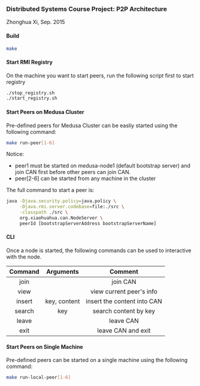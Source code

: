 ### Distributed Systems Course Project: P2P Architecture
Zhonghua Xi, Sep. 2015

#### Build
```bash
make
```

#### Start RMI Registry
On the machine you want to start peers, run the following script first to start registry 
```bash
./stop_registry.sh
./start_registry.sh
```

#### Start Peers on Medusa Cluster

Pre-defined peers for Medusa Cluster can be easliy started using the following command:
```bash
make run-peer[1-6]
```

Notice: 
* peer1 must be started on medusa-node1 (default bootstrap server) and join CAN first before other peers can join CAN.
* peer[2-6] can be started from any machine in the cluster

The full command to start a peer is:
```bash
java -Djava.security.policy=java.policy \
     -Djava.rmi.server.codebase=file:./src \
     -classpath ./src \
     org.xiaohuahua.can.NodeServer \
     peerId [bootstrapServerAddress bootstrapServerName]
```

#### CLI
Once a node is started, the following commands can be used to interactive with the node.

| Command | Arguments    | Comment                     |
|:-------:|:------------:|:---------------------------:|
| join    |              | join CAN                    |
| view    |              | view current peer's info    |
| insert  | key, content | insert the content into CAN |
| search  | key          | search content by key       |
| leave   |              | leave CAN                   |
| exit    |              | leave CAN and exit          |


#### Start Peers on Single Machine
Pre-defined peers can be started on a single machine using the following command:
```bash
make run-local-peer[1-6]
```
